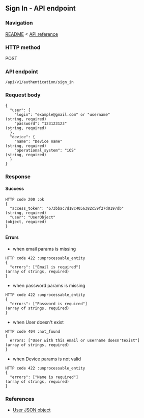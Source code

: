 ## Sign In - API endpoint

### Navigation
[README](../../../../README.md)
<
[API reference](../../../api_reference.md)

### HTTP method
POST

### API endpoint
`/api/v1/authentication/sign_in`

### Request body
```
{
  "user": {
    "login": "example@gmail.com" or "username"                                  (string, required)
    "password": "123123123"                                                     (string, required)
  },
  "device": {
    "name": "Device name"                                                       (string, required)
    "operational_system": "iOS"                                                 (string, required)
  }
}
```

### Response
#### Success
```
HTTP code 200 :ok
{
  "access_token": "673bbac7d18c4056382c59f27d0197db"                            (string, required)
  "user": "UserObject"                                                          (object, required)
}
```

#### Errors
- when email params is missing
```
HTTP code 422 :unprocessable_entity
{
  "errors": ["Email is required"]                                               (array of strings, required)
}
```

- when password params is missing
```
HTTP code 422 :unprocessable_entity
{
  "errors": ["Password is required"]                                            (array of strings, required)
}
```

- when User doesn't exist
```
HTTP code 404 :not_found
{
  errors: ["User with this email or username doesn'texist"]                     (array of strings, required)
}
```

- when Device params is not valid
```
HTTP code 422 :unprocessable_entity
{
  "errors": ["Name is required"]                                                (array of strings, required)
}
```

### References
- [User JSON object](../../../json_objects/user.md)
